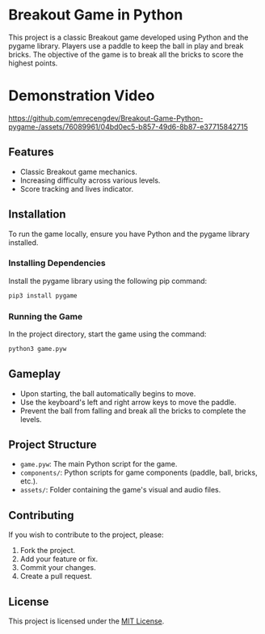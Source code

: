 
# Breakout Game in Python

This project is a classic Breakout game developed using Python and the pygame library. Players use a paddle to keep the ball in play and break bricks. The objective of the game is to break all the bricks to score the highest points.

# Demonstration Video

https://github.com/emrecengdev/Breakout-Game-Python-pygame-/assets/76089961/04bd0ec5-b857-49d6-8b87-e37715842715

## Features

- Classic Breakout game mechanics.
- Increasing difficulty across various levels.
- Score tracking and lives indicator.

## Installation

To run the game locally, ensure you have Python and the pygame library installed.

### Installing Dependencies

Install the pygame library using the following pip command:

```bash
pip3 install pygame
```

### Running the Game

In the project directory, start the game using the command:

```bash
python3 game.pyw
```

## Gameplay

- Upon starting, the ball automatically begins to move.
- Use the keyboard's left and right arrow keys to move the paddle.
- Prevent the ball from falling and break all the bricks to complete the levels.

## Project Structure

- `game.pyw`: The main Python script for the game.
- `components/`: Python scripts for game components (paddle, ball, bricks, etc.).
- `assets/`: Folder containing the game's visual and audio files.

## Contributing

If you wish to contribute to the project, please:

1. Fork the project.
2. Add your feature or fix.
3. Commit your changes.
4. Create a pull request.

## License

This project is licensed under the [MIT License](LICENSE).

